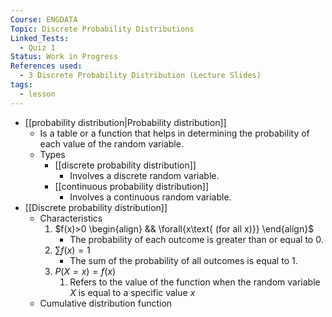 ```yaml
---
Course: ENGDATA
Topic: Discrete Probability Distributions
Linked_Tests:
  - Quiz 1
Status: Work in Progress
References used:
  - 3 Discrete Probability Distribution (Lecture Slides)
tags:
  - lesson
---
```


- [[probability distribution|Probability distribution]]
	- Is a table or a function that helps in determining the probability of each value of the random variable.
	- Types
		- [[discrete probability distribution]]
			- Involves a discrete random variable.
		- [[continuous probability distribution]]
			- Involves a continuous random variable.
- [[Discrete probability distribution]]
	- Characteristics
		1. $f(x)>0 \begin{align} && \forall{x\text{ (for all x)}} \end{align}$
			- The probability of each outcome is greater than or equal to 0.
		2. $\sum f(x)=1$
			- The sum of the probability of all outcomes is equal to 1.
		3. $P(X=x)=f(x)$
			1. Refers to the value of the function when the random variable $X$ is equal to a specific value $x$
	- Cumulative distribution function